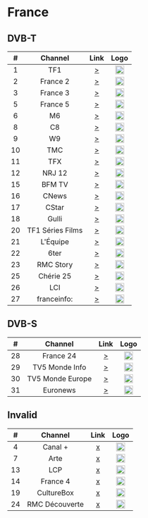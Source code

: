 <h1>France</h1>

<h2>DVB-T</h2>

| #   | Channel           | Link  | Logo |
|:---:|:-----------------:|:-----:|:-----:
| 1   | TF1       | [>](https://tf1-hls-live-ssl.tf1.fr/tf1/1/hls/live_2328.m3u8) | <img height="20" src="https://upload.wikimedia.org/wikipedia/commons/thumb/d/dc/TF1_logo_2013.png/62px-TF1_logo_2013.png"/> |
| 2   | France 2  | [>](http://cdn.webtv4.cdnfr.orange.fr/hs/HALO3/hls/france2live-12471/hls/index.m3u8) | <img height="20" src="https://upload.wikimedia.org/wikipedia/commons/thumb/5/53/France_2_2018.svg/35px-France_2_2018.svg.png"/> |
| 3   | France 3  | [>](https://mmsiptv.com/live/france3/playlist.m3u8) | <img height="20" src="https://upload.wikimedia.org/wikipedia/commons/thumb/d/dd/France_3_2018.svg/35px-France_3_2018.svg.png"/> |
| 5   | France 5  | [>](https://mmsiptv.com/live/france5/playlist.m3u8) | <img height="20" src="https://upload.wikimedia.org/wikipedia/commons/thumb/5/50/France_5_2018.svg/35px-France_5_2018.svg.png"/> |
| 6   | M6        | [>](http://cdn.webtv4.cdnfr.orange.fr/hs/HALO4/hls/m6-23835/hls/index.m3u8) | <img height="20" src="https://upload.wikimedia.org/wikipedia/commons/thumb/4/4a/Logo_M6_%282020%2C_fond_clair%29.svg/49px-Logo_M6_%282020%2C_fond_clair%29.svg.png"/> |
| 8   | C8        | [>](https://mmsiptv.com/live/c8/playlist.m3u8) | <img height="20" src="https://upload.wikimedia.org/wikipedia/fr/thumb/7/7d/Logo_C8.svg/49px-Logo_C8.svg.png"/> |
| 9   | W9        | [>](http://cdn.webtv4.cdnfr.orange.fr/hs/HALO4/hls/w9live-37153/hls/05.m3u8) | <img height="20" src="https://upload.wikimedia.org/wikipedia/commons/thumb/4/40/W9_2018.svg/56px-W9_2018.svg.png"/> |
| 10  | TMC       | [>](https://tmc-hls-live-ssl.tf1.fr/tmc/1/hls/live_2328.m3u8) | <img height="20" src="https://upload.wikimedia.org/wikipedia/fr/thumb/a/a8/TMC_logo_2016.svg/62px-TMC_logo_2016.svg.png"/> |
| 11  | TFX       | [>](https://tfx-hls-live-ssl.tf1.fr/tfx/1/hls/live_2328.m3u8) | <img height="20" src="https://upload.wikimedia.org/wikipedia/fr/thumb/8/83/TFX_logo_2018.svg/62px-TFX_logo_2018.svg.png"/> |
| 12  | NRJ 12    | [>](https://mmsiptv.com/live/nrj12/playlist.m3u8) | <img height="20" src="https://upload.wikimedia.org/wikipedia/fr/thumb/9/93/NRJ_12_logo_2015.svg/45px-NRJ_12_logo_2015.svg.png"/> |
| 15  | BFM TV    | [>](https://bfmtvalive1-a.akamaihd.net/2cc377e69b5f492e91de57728c82f907/eu-central-1/876450610001/7b4151e1e2434a7cacdb9936db7a7910/playlist_ssaiM.m3u8) | <img height="20" src="https://upload.wikimedia.org/wikipedia/commons/thumb/b/b6/Logo_BFM_TV_%282019%29.png/53px-Logo_BFM_TV_%282019%29.png"/> |
| 16  | CNews     | [>](http://cdn.webtv4.cdnfr.orange.fr/hs/HALO3/hls/itelevisionlive-12477/hls/index.m3u8) | <img height="20" src="https://upload.wikimedia.org/wikipedia/commons/thumb/5/54/Canal_News_logo.svg.png/87px-Canal_News_logo.svg.png"/> |
| 17  | CStar     | [>](http://cdn.webtv4.cdnfr.orange.fr/hs/HALO1/hls/d17-451622/hls/index.m3u8) | <img height="20" src="https://upload.wikimedia.org/wikipedia/commons/thumb/8/8f/Logo_projet_CStar.svg/80px-Logo_projet_CStar.svg.png"/> |
| 18  | Gulli     | [>](https://d13anarbtxy8c5.cloudfront.net/6play/short/clr/gulli/sdindex.m3u8) | <img height="20" src="https://upload.wikimedia.org/wikipedia/fr/thumb/4/43/18._Gulli.png/57px-18._Gulli.png"/> |
| 20  | TF1 Séries Films | [>](https://tsf-hls-live-ssl.tf1.fr/tsf/1/hls/live_2328.m3u8) | <img height="20" src="https://upload.wikimedia.org/wikipedia/fr/thumb/4/4b/TF1_S%C3%A9ries_Films_logo_2020.svg/81px-TF1_S%C3%A9ries_Films_logo_2020.svg.png"/> |
| 21  | L'Équipe  | [>](http://cdn.webtv4.cdnfr.orange.fr/hs/HALO1/hls/d17-451622/hls/index.m3u8) | <img height="20" src="https://upload.wikimedia.org/wikipedia/commons/thumb/3/32/L%27%C3%89quipe_wordmark.svg/79px-L%27%C3%89quipe_wordmark.svg.png"/> |
| 22  | 6ter      | [>](http://cdn.webtv4.cdnfr.orange.fr/hs/HALO4/hls/6ter-850445/hls/index.m3u8) | <img height="20" src="https://upload.wikimedia.org/wikipedia/fr/thumb/a/a9/6ter_2012.png/73px-6ter_2012.png"/> |
| 23  | RMC Story | [>](http://cdn.webtv4.cdnfr.orange.fr/hs/HALO1/hls/d17-451622/hls/index.m3u8) | <img height="20" src="https://upload.wikimedia.org/wikipedia/fr/thumb/3/3e/RMC_Story_logo_2018.svg/74px-RMC_Story_logo_2018.svg.png"/> |
| 25  | Chérie 25 | [>](http://cdn.webtv4.cdnfr.orange.fr/hs/HALO3/hls/cherie25-850448/hls/index.m3u8) | <img height="20" src="https://upload.wikimedia.org/wikipedia/fr/thumb/f/f0/Ch%C3%A9rie_25_logo_2015.svg/51px-Ch%C3%A9rie_25_logo_2015.svg.png"/> |
| 26  | LCI       | [>](https://lci-hls-live-ssl.tf1.fr/lci/1/hls/live_2328.m3u8) | <img height="20" src="https://upload.wikimedia.org/wikipedia/fr/thumb/3/38/LCI_-_Logo_%28Ao%C3%BBt_2017%29.svg/62px-LCI_-_Logo_%28Ao%C3%BBt_2017%29.svg.png"/> |
| 27  | franceinfo: | [>](http://cdn.webtv4.cdnfr.orange.fr/hs/HALO3/hls/franceinfo-14390660/hls/index.m3u8) | <img height="20" src="https://upload.wikimedia.org/wikipedia/commons/thumb/0/03/Franceinfo.svg/85px-Franceinfo.svg.png"/> |

<h2>DVB-S</h2>

| #   | Channel           | Link  | Logo |
|:---:|:-----------------:|:-----:|:-----:
| 28  | France 24 | [>](https://static.france24.com/live/F24_FR_HI_HLS/live_tv.m3u8) | <img height="20" src="https://raw.githubusercontent.com/Tapiosinn/tv-logos/master/countries/france/france-24-fr.png"/> |
| 29  | TV5 Monde Info | [>](https://v3plusinfo247hls-i.akamaihd.net/hls/live/218877/v3plusinfo247hls/index.m3u8) | <img height="20" src="https://i.imgur.com/NcysrWH.png"/> |
| 30  | TV5 Monde Europe | [>](https://tv5europe-i.akamaihd.net/hls/live/729480/tv5europehls/master.m3u8) | <img height="20" src="https://i.imgur.com/uPmwTo9.png"/> |
| 31  | Euronews | [>](https://alchimie-euronews-1-fr.samsung.wurl.com/manifest/playlist.m3u8) | <img height="20" src="https://i.imgur.com/3Lr5iAj.png"/> |

<h2>Invalid</h2>

| #   | Channel           | Link  | Logo |
|:---:|:-----------------:|:-----:|:-----:
| 4   | Canal +   | [x]() | <img height="20" src="https://upload.wikimedia.org/wikipedia/commons/thumb/1/1a/Canal%2B.svg/76px-Canal%2B.svg.png"/> |
| 7   | Arte      | [x](http://artelive-lh.akamaihd.net/i/artelive_fr@344805/master.m3u8) | <img height="20" src="https://upload.wikimedia.org/wikipedia/commons/thumb/4/43/Arte_Logo_2017.svg/12px-Arte_Logo_2017.svg.png"/> |
| 13  | LCP       | [x]() | <img height="20" src="https://upload.wikimedia.org/wikipedia/fr/thumb/6/6a/Logo_LCP-AN_-_Public_S%C3%A9nat_%282019%29.svg/53px-Logo_LCP-AN_-_Public_S%C3%A9nat_%282019%29.svg.png"/> |
| 14  | France 4  | [x]() | <img height="20" src="https://upload.wikimedia.org/wikipedia/commons/thumb/3/3b/France_4_2018.svg/39px-France_4_2018.svg.png"/> |
| 19  | CultureBox | [x]() | <img height="20" src="https://upload.wikimedia.org/wikipedia/fr/thumb/0/0a/Culturebox_tv_2021.png/65px-Culturebox_tv_2021.png"/> |
| 24  | RMC Découverte | [x](http://cdn.webtv4.cdnfr.orange.fr/hs/HALO3/hls/rmcdecouverte-850466/hls/index.m3u8) | <img height="20" src="https://upload.wikimedia.org/wikipedia/fr/thumb/b/b3/RMC_D%C3%A9couverte_logo_2017.svg/76px-RMC_D%C3%A9couverte_logo_2017.svg.png"/> |
